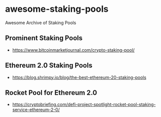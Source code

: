 # awesome-staking-pools
Awesome Archive of Staking Pools

## Prominent Staking Pools
- https://www.bitcoinmarketjournal.com/crypto-staking-pool/

## Ethereum 2.0 Staking Pools
- https://blog.shrimpy.io/blog/the-best-ethereum-20-staking-pools

## Rocket Pool for Ethereum 2.0
- https://cryptobriefing.com/defi-project-spotlight-rocket-pool-staking-service-ethereum-2-0/
